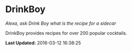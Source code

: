 # DrinkBoy
*Alexa, ask Drink Boy what is the recipe for a sidecar*

DrinkBoy provides recipes for over 200 popular cocktails.

**Last Updated:** 2016-03-12 16:38:25